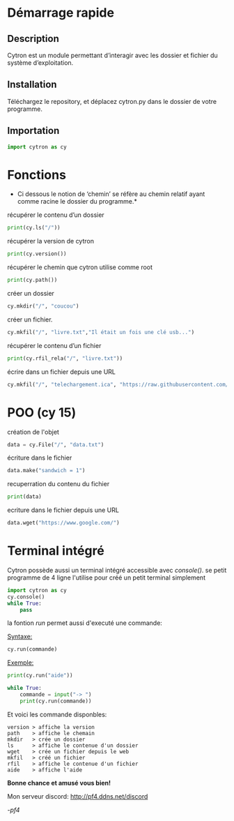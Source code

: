 # Démarrage rapide
## Description
Cytron est un module permettant d’interagir avec les dossier et fichier du système d’exploitation.
## Installation
Téléchargez le repository, et déplacez cytron.py dans le dossier de votre programme.

## Importation
```py
import cytron as cy 
```
# Fonctions

- Ci dessous le notion de ‘chemin’ se réfère au chemin relatif ayant comme racine le dossier du programme.*

récupérer le contenu d’un dossier

```py
print(cy.ls("/"))
```
récupérer la version de cytron

```py
print(cy.version())
```

récupérer le chemin que cytron utilise comme root

```py
print(cy.path())
```
créer un dossier

```py
cy.mkdir("/", "coucou")
```

créer un fichier.

```py
cy.mkfil("/", "livre.txt","Il était un fois une clé usb...")
```

récupérer le contenu d’un fichier

```py
print(cy.rfil_rela("/", "livre.txt"))
```

écrire dans un fichier depuis une URL

```py
cy.mkfil("/", "telechargement.ica", "https://raw.githubusercontent.com/passemblage/I-python-Public/main/appli%20ica/telechargement.ica")
```

# POO (cy 15)

création de l'objet
```py
data = cy.File("/", "data.txt")
```

écriture dans le fichier
```py
data.make("sandwich = 1")
```

recuperration du contenu du fichier

```py
print(data)
```

ecriture dans le fichier depuis une URL

```py
data.wget("https://www.google.com/")
```

# Terminal intégré

Cytron possède aussi un terminal intégré accessible avec *console()*.
se petit programme de 4 ligne l'utilise pour créé un petit terminal simplement

```py
import cytron as cy
cy.console()
while True:
    pass
```

la fontion *run* permet aussi d'executé une commande:


<u>Syntaxe:</u>

```py
cy.run(commande)
```
<u>Exemple:</u>

```py
print(cy.run("aide"))
```

```py
while True:
    commande = input("-> ")
    print(cy.run(commande))
```

Et voici les commande disponbles:

```
version > affiche la version
path    > affiche le chemain
mkdir   > crée un dossier
ls      > affiche le contenue d'un dossier
wget    > crée un fichier depuis le web
mkfil   > créé un fichier
rfil    > affiche le contenue d'un fichier
aide    > affiche l'aide
```

**Bonne chance et amusé vous bien!**

Mon serveur discord: http://pf4.ddns.net/discord

*-pf4*